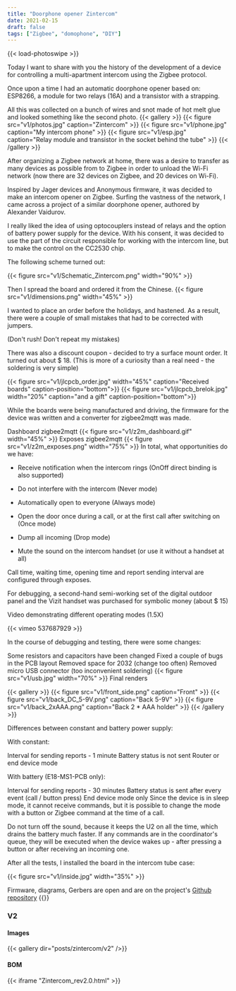 ```yaml
---
title: "Doorphone opener Zintercom"
date: 2021-02-15
draft: false
tags: ["Zigbee", "domophone", "DIY"]
---
```

{{< load-photoswipe >}}





Today I want to share with you the history of the development of a device for controlling a multi-apartment intercom using the Zigbee protocol.






Once upon a time I had an automatic doorphone opener based on: ESP8266, a module for two relays (16A) and a transistor with a strapping.

All this was collected on a bunch of wires and snot made of hot melt glue and looked something like the second photo.
{{< gallery >}}
{{< figure src="v1/photos.jpg" caption="Zintercom" >}}
{{< figure src="v1/phone.jpg" caption="My intercom phone" >}}
{{< figure src="v1/esp.jpg" caption="Relay module and transistor in the socket behind the tube" >}}
{{< /gallery >}}



After organizing a Zigbee network at home, there was a desire to transfer as many devices as possible from to Zigbee in order to unload the Wi-Fi network (now there are 32 devices on Zigbee, and 20 devices on Wi-Fi).

Inspired by Jager devices and Anonymous firmware, it was decided to make an intercom opener on Zigbee. Surfing the vastness of the network, I came across a project of a similar doorphone opener, authored by Alexander Vaidurov.

I really liked the idea of ​​using optocouplers instead of relays and the option of battery power supply for the device. With his consent, it was decided to use the part of the circuit responsible for working with the intercom line, but to make the control on the CC2530 chip.

The following scheme turned out:

{{< figure src="v1/Schematic_Zintercom.png" width="90%" >}}

Then I spread the board and ordered it from the Chinese.
{{< figure src="v1/dimensions.png" width="45%" >}}

I wanted to place an order before the holidays, and hastened. As a result, there were a couple of small mistakes that had to be corrected with jumpers.

(Don't rush! Don't repeat my mistakes)

There was also a discount coupon - decided to try a surface mount order. It turned out about $ 18. (This is more of a curiosity than a real need - the soldering is very simple)

{{< figure src="v1/jlcpcb_order.jpg" width="45%" caption="Received boards" caption-position="bottom">}}
{{< figure src="v1/jlcpcb_brelok.jpg" width="20%" caption="and a gift" caption-position="bottom">}}




While the boards were being manufactured and driving, the firmware for the device was written and a converter for zigbee2mqtt was made.

Dashboard zigbee2mqtt
{{< figure src="v1/z2m_dashboard.gif" width="45%" >}}
Exposes zigbee2mqtt
{{< figure src="v1/z2m_exposes.png" width="75%" >}}
In total, what opportunities do we have:

* Receive notification when the intercom rings (OnOff direct binding is also supported)

* Do not interfere with the intercom (Never mode)

* Automatically open to everyone (Always mode)

* Open the door once during a call, or at the first call after switching on (Once mode)

* Dump all incoming (Drop mode)

* Mute the sound on the intercom handset (or use it without a handset at all)

Call time, waiting time, opening time and report sending interval are configured through exposes.

For debugging, a second-hand semi-working set of the digital outdoor panel and the Vizit handset was purchased for symbolic money (about $ 15)

Video demonstrating different operating modes (1.5X)


{{< vimeo 537687929 >}}


In the course of debugging and testing, there were some changes:

Some resistors and capacitors have been changed
Fixed a couple of bugs in the PCB layout
Removed space for 2032 (change too often)
Removed micro USB connector (too inconvenient soldering)
{{< figure src="v1/usb.jpg"  width="70%" >}}
Final renders

{{< gallery >}}
{{< figure src="v1/front_side.png" caption="Front" >}}
{{< figure src="v1/back_DC_5-9V.png" caption="Back 5-9V" >}}
{{< figure src="v1/back_2xAAA.png" caption="Back 2 * AAA holder" >}}
{{< /gallery >}}

Differences between constant and battery power supply:

With constant:

Interval for sending reports - 1 minute
Battery status is not sent
Router or end device mode




With battery (E18-MS1-PCB only):

Interval for sending reports - 30 minutes
Battery status is sent after every event (call / button press)
End device mode only
Since the device is in sleep mode, it cannot receive commands, but it is possible to change the mode with a button or Zigbee command at the time of a call.

Do not turn off the sound, because it keeps the U2 on all the time, which drains the battery much faster.
If any commands are in the coordinator's queue, they will be executed when the device wakes up - after pressing a button or after receiving an incoming one.

After all the tests, I installed the board in the intercom tube case:

{{< figure src="v1/inside.jpg" width="35%" >}}

Firmware, diagrams, Gerbers are open and are on the project's [Github repository](https://github.com/diyruz/Zintercom/) {{<icon icon="github" link="https://github.com/diyruz/Zintercom/" stroke_width="2" width="32" height="32" >}}  






### V2

#### Images
{{< gallery dir="posts/zintercom/v2" />}}

#### BOM
{{< iframe "Zintercom_rev2.0.html" >}}
